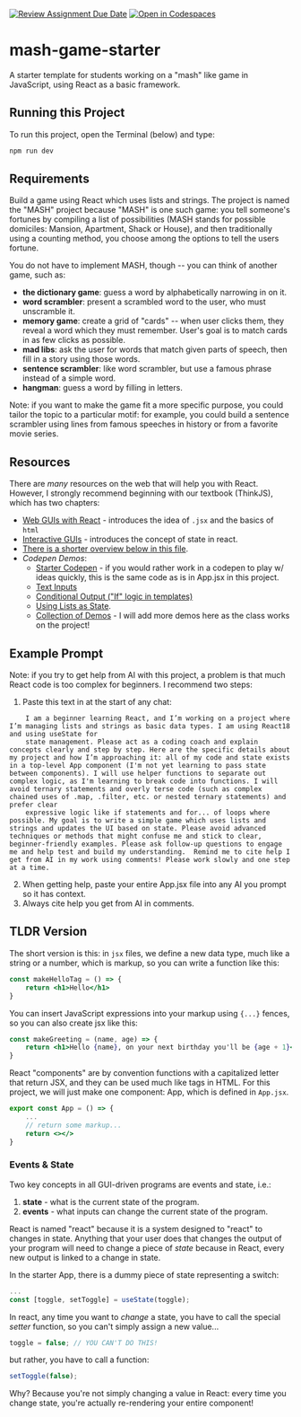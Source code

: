 [![Review Assignment Due Date](https://classroom.github.com/assets/deadline-readme-button-22041afd0340ce965d47ae6ef1cefeee28c7c493a6346c4f15d667ab976d596c.svg)](https://classroom.github.com/a/CPaVbk1_)
[![Open in Codespaces](https://classroom.github.com/assets/launch-codespace-2972f46106e565e64193e422d61a12cf1da4916b45550586e14ef0a7c637dd04.svg)](https://classroom.github.com/open-in-codespaces?assignment_repo_id=17551550)
# mash-game-starter

A starter template for students working on a "mash" like game in JavaScript, using React as a basic framework.

## Running this Project
To run this project, open the Terminal (below) and type:

```sh
npm run dev
```

## Requirements

Build a game using React which uses lists and strings. The project is named the "MASH" project because "MASH" is one such game: you tell someone's fortunes by compiling a list of possibilities (MASH stands for possible domiciles: Mansion, Apartment, Shack or House), and then traditionally using a counting method, you choose among the options to tell the users fortune.

You do not have to implement MASH, though -- you can think of another game, such as:

- **the dictionary game**: guess a word by alphabetically narrowing in on it.
- **word scrambler**: present a scrambled word to the user, who must unscramble it.
- **memory game**: create a grid of "cards" -- when user clicks them, they reveal a word
  which they must remember. User's goal is to match cards in as few clicks as possible.
- **mad libs**: ask the user for words that match given parts of speech, then fill in a story
  using those words.  
- **sentence scrambler**: like word scrambler, but use a famous phrase instead of a simple word.
- **hangman**: guess a word by filling in letters.

Note: if you want to make the game fit a more specific purpose, you could tailor the topic to a particular motif: for example, you could build a sentence scrambler using lines from famous speeches in history or from a favorite movie series.

## Resources

There are *many* resources on the web that will help you with React. However, I strongly recommend beginning with our textbook (ThinkJS), which has two chapters:

- [Web GUIs with React](https://thinkle-iacs.github.io/think-js/gui.html) - introduces the idea of `.jsx` and the basics of `html`
- [Interactive GUIs](https://thinkle-iacs.github.io/think-js/react-interaction.html) - introduces the concept of state in react.
- [There is a shorter overview below in this file](#tldr-version).
- *Codepen Demos*:
    - [Starter Codepen](https://codepen.io/thinkle-iacs/pen/YPKGvPo?editors=0010) - if you would rather work in a codepen to play w/ ideas quickly, this is the same code
    as is in App.jsx in this project.
    - [Text Inputs](https://codepen.io/thinkle-iacs/pen/xbKEzGy?editors=0010)
    - [Conditional Output ("If" logic in templates)](https://codepen.io/thinkle-iacs/pen/bNbwKwg?editors=0010)
    - [Using Lists as State](https://codepen.io/thinkle-iacs/pen/azomKwX?editors=0010).
    - [Collection of Demos](https://codepen.io/collection/QbLrJg) - I will add more demos here as the class works on the project!

## Example Prompt

Note: if you try to get help from AI with this project, a problem is that much React code is too complex for beginners. I recommend two steps:


1. Paste this text in at the start of any chat:
```text
	I am a beginner learning React, and I’m working on a project where I’m managing lists and strings as basic data types. I am using React18 and using useState for
    state management. Please act as a coding coach and explain concepts clearly and step by step. Here are the specific details about my project and how I’m approaching it: all of my code and state exists in a top-level App component (I'm not yet learning to pass state between components). I will use helper functions to separate out complex logic, as I'm learning to break code into functions. I will avoid ternary statements and overly terse code (such as complex chained uses of .map, .filter, etc. or nested ternary statements) and prefer clear 
    expressive logic like if statements and for... of loops where possible. My goal is to write a simple game which uses lists and strings and updates the UI based on state. Please avoid advanced techniques or methods that might confuse me and stick to clear, beginner-friendly examples. Please ask follow-up questions to engage me and help test and build my understanding.  Remind me to cite help I get from AI in my work using comments! Please work slowly and one step at a time.
```
2. When getting help, paste your entire App.jsx file into any AI you prompt so it has context.
3. Always cite help you get from AI in comments.

## TLDR Version

The short version is this: in `jsx` files, we define a new data type, much like a string or a number, which is markup, so you can
write a function like this:

```jsx
const makeHelloTag = () => {
    return <h1>Hello</h1>
}
```

You can insert JavaScript expressions into your markup using `{...}` fences, so you can also create jsx like this:

```jsx
const makeGreeting = (name, age) => {
    return <h1>Hello {name}, on your next birthday you'll be {age + 1}</h1>
}
```

React "components" are by convention functions with a capitalized letter that return JSX, and they can be used much like
tags in HTML. For this project, we will just make one component: App, which is defined in `App.jsx`.

```jsx
export const App = () => {
    ...
    // return some markup...
    return <></>
}
```

### Events & State

Two key concepts in all GUI-driven programs are events and state, i.e.:

1. **state** - what is the current state of the program.
2. **events** - what inputs can change the current state of the program.

React is named "react" because it is a system designed to "react" to changes
in state. Anything that your user does that changes the output of your program
will need to change a piece of *state* because in React, every new output is
linked to a change in state.

In the starter App, there is a dummy piece of state representing a switch:

```jsx
...
const [toggle, setToggle] = useState(toggle);
```

In react, any time you want to *change* a state, you have to call the special
*setter* function, so you can't simply assign a new value...

```jsx
toggle = false; // YOU CAN'T DO THIS!
```

but rather, you have to call a function:

```jsx
setToggle(false);
```

Why? Because you're not simply changing a value in React: every time you change state,
you're actually re-rendering your entire component!



